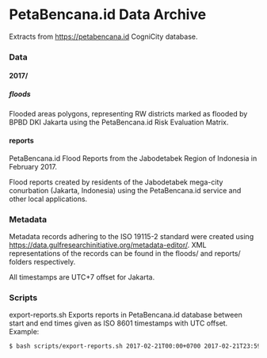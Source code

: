 PetaBencana.id Data Archive
===========================

Extracts from https://petabencana.id CogniCity database.

### Data
#### 2017/
##### floods
Flooded areas polygons, representing RW districts marked as flooded by BPBD DKI Jakarta using the PetaBencana.id Risk Evaluation Matrix.

#### reports
PetaBencana.id Flood Reports from the Jabodetabek Region of Indonesia in February 2017.

Flood reports created by residents of the Jabodetabek mega-city conurbation (Jakarta, Indonesia) using the PetaBencana.id service and other local applications.


### Metadata
Metadata records adhering to the ISO 19115-2 standard were created using https://data.gulfresearchinitiative.org/metadata-editor/. XML representations of the records can be found in the floods/ and reports/ folders respectively.

All timestamps are UTC+7 offset for Jakarta.

### Scripts
export-reports.sh
Exports reports in PetaBencana.id database between start and end times given as ISO 8601 timestamps with UTC offset. Example:
```sh
$ bash scripts/export-reports.sh 2017-02-21T00:00+0700 2017-02-21T23:59+0700 > 2017/floods/reports/petabencana.id_jbd_reports_2017-02-21.geojson
```
